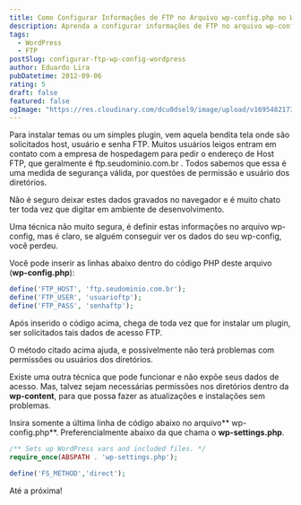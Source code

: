 ```yaml
---
title: Como Configurar Informações de FTP no Arquivo wp-config.php no WordPress
description: Aprenda a configurar informações de FTP no arquivo wp-config.php do WordPress para evitar que você seja solicitado a inserir esses detalhes sempre que instalar temas ou plugins. Este guia fornece instruções detalhadas para definir as configurações FTP diretamente no arquivo de configuração do WordPress.
tags:
  - WordPress
  - FTP
postSlug: configurar-ftp-wp-config-wordpress
author: Eduardo Lira
pubDatetime: 2012-09-06
rating: 5
draft: false
featured: false
ogImage: "https://res.cloudinary.com/dcu0dsel9/image/upload/v1695482173/wordpress-ftp_t7eket.webp"
---
```


Para instalar temas ou um simples plugin, vem aquela bendita tela onde são solicitados host, usuário e senha FTP. Muitos usuários leigos entram em contato com a empresa de hospedagem para pedir o endereço de Host FTP, que geralmente é ftp.seudominio.com.br . Todos sabemos que essa é uma medida de segurança válida, por questões de permissão e usuário dos diretórios.

Não é seguro deixar estes dados gravados no navegador e é muito chato ter toda vez que digitar em ambiente de desenvolvimento.

Uma técnica não muito segura, é definir estas informações no arquivo wp-config, mas é claro, se alguém conseguir ver os dados do seu wp-config, você perdeu.

Você pode inserir as linhas abaixo dentro do código PHP deste arquivo (**wp-config.php**):

```php
define('FTP_HOST', 'ftp.seudominio.com.br');
define('FTP_USER', 'usuarioftp');
define('FTP_PASS', 'senhaftp');

```

Após inserido o código acima, chega de toda vez que for instalar um plugin, ser solicitados tais dados de acesso FTP.

O método citado acima ajuda, e possivelmente não terá problemas com permissões ou usuários dos diretórios.

Existe uma outra técnica que pode funcionar e não expõe seus dados de acesso. Mas, talvez sejam necessárias permissões nos diretórios dentro da **wp-content**, para que possa fazer as atualizações e instalações sem problemas.

Insira somente a última linha de código abaixo no arquivo** wp-config.php**. Preferencialmente abaixo da que chama o **wp-settings.php**.

```php
/** Sets up WordPress vars and included files. */
require_once(ABSPATH . 'wp-settings.php');

define('FS_METHOD','direct');
```

Até a próxima!

